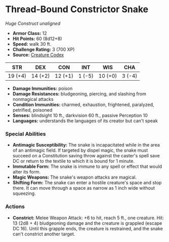 # Thread-Bound Constrictor Snake

*Huge* *Construct* *unaligned*

- **Armor Class:** 12
- **Hit Points:** 60 (8d12+8)
- **Speed:** walk 30 ft.
- **Challenge Rating:** 3 (700 XP)
- **Source:** [Creature Codex](https://koboldpress.com/kpstore/product/creature-codex-for-5th-edition-dnd/)

| STR | DEX | CON | INT | WIS | CHA |
| --- | --- | --- | --- | --- | --- |
| 19 (+4) | 14 (+2) | 12 (+1) | 1 (-5) | 10 (+0) | 3 (-4) |

- **Damage Immunities:** poison
- **Damage Resistances:** bludgeoning, piercing, and slashing from nonmagical attacks
- **Condition Immunities:** charmed, exhaustion, frightened, paralyzed, petrified, poisoned
- **Senses:** blindsight 10 ft., darkvision 60 ft., passive Perception 10
- **Languages:** understands the languages of its creator but can't speak
### Special Abilities
- **Antimagic Susceptibility:** The snake is incapacitated while in the area of an antimagic field. If targeted by dispel magic, the snake must succeed on a Constitution saving throw against the caster's spell save DC or return to the textile to which it is bound for 1 minute.
- **Immutable Form:** The snake is immune to any spell or effect that would alter its form.
- **Magic Weapons:** The snake's weapon attacks are magical.
- **Shifting Form:** The snake can enter a hostile creature's space and stop there. It can move through a space as narrow as 1 inch wide without squeezing.
### Actions
- **Constrict:** Melee Weapon Attack: +6 to hit, reach 5 ft., one creature. Hit: 13 (2d8 + 4) bludgeoning damage and the creature is grappled (escape DC 16). Until this grapple ends, the creature is restrained, and the snake can't constrict another target.
